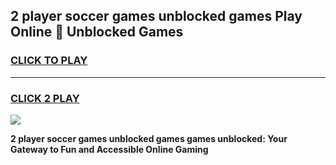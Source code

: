 
## 2 player soccer games unblocked games Play Online 👋 Unblocked Games
<h3>
<a href="https://premium.freeplayer.one?title=2_player_soccer_games_unblocked_games&ref=19F">CLICK TO PLAY</a></h3>
<hr>

<h3>
<a href="https://premium.freeplayer.one?title=2_player_soccer_games_unblocked_games&ref=19F">CLICK 2 PLAY</a>
  
</h3>

<a href="https://premium.freeplayer.one?title=2_player_soccer_games_unblocked_games&ref=19F"><img src="https://clearcache.store/games.png"></a>


**2 player soccer games unblocked games games unblocked: Your Gateway to Fun and Accessible Online Gaming**
